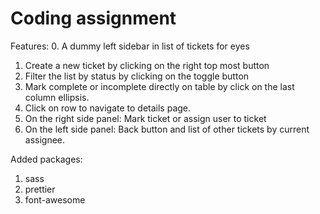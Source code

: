 # Coding assignment

Features: 
0. A dummy left sidebar in list of tickets for eyes
1. Create a new ticket by clicking on the right top most button
2. Filter the list by status by clicking on the toggle button
3. Mark complete or incomplete directly on table by click on the last column ellipsis.
4. Click on row to navigate to details page.
5. On the right side panel: Mark ticket or assign user to ticket
6. On the left side panel: Back button and list of other tickets by current assignee.

Added packages:
1. sass
2. prettier
3. font-awesome

